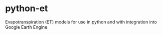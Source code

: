 # python-et
Evapotranspiration (ET) models for use in python and with integration into Google Earth Engine
